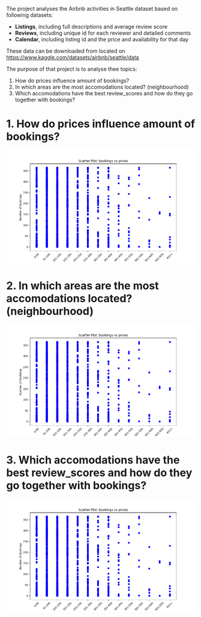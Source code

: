 
The project analyses the Airbnb activities in Seattle dataset based on following datasets:

- **Listings**, including full descriptions and average review score
- **Reviews**, including unique id for each reviewer and detailed comments
- **Calendar**, including listing id and the price and availability for that day

These data can be downloaded from located on https://www.kaggle.com/datasets/airbnb/seattle/data

The purpose of that project is to analyse thee topics:

1. How do prices influence amount of bookings?
2. In which areas are the most accomodations located? (neighbourhood)
3. Which accomodations have the best review_scores and how do they go together with bookings?


# 1. How do prices influence amount of bookings?

![Picture1](booking_vs_prices.png)

# 2. In which areas are the most accomodations located? (neighbourhood)

![Picture2](booking_vs_prices.png)

# 3. Which accomodations have the best review_scores and how do they go together with bookings?

![Picture3](booking_vs_prices.png)
